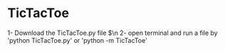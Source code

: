 # TicTacToe
1- Download the TicTacToe.py file $\n
2- open terminal and run a file by 'python TicTacToe.py' or 'python -m TicTacToe'
